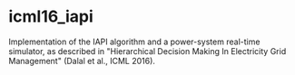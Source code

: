 # icml16_iapi
Implementation of the IAPI algorithm and a power-system real-time simulator, as described in "Hierarchical Decision Making In Electricity Grid Management" (Dalal et al., ICML 2016).
